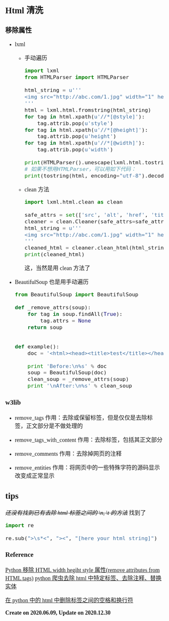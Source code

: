 <font size=4 face='楷体'>

## Html 清洗

### 移除属性

-   lxml

    -   手动遍历

        ```python
        import lxml
        from HTMLParser import HTMLParser

        html_string = u'''
        <img src="http://abc.com/1.jpg" width="1" height="2" style="width:1px;hegiht:23px;"/>
        '''
        html = lxml.html.fromstring(html_string)
        for tag in html.xpath(u'//*[@style]'):
            tag.attrib.pop(u'style')
        for tag in html.xpath(u'//*[@height]'):
            tag.attrib.pop(u'height')
        for tag in html.xpath(u'//*[@width]'):
            tag.attrib.pop(u'width')

        print(HTMLParser().unescape(lxml.html.tostring(html)))
        # 如果不想用HTMLParser，可以用如下代码：
        print(tostring(html, encoding="utf-8").decode('utf-8'))
        ```

    -   clean 方法

        ```python
        import lxml.html.clean as clean

        safe_attrs = set(['src', 'alt', 'href', 'title'])
        cleaner = clean.Cleaner(safe_attrs=safe_attrs)
        html_string = u'''
        <img src="http://abc.com/1.jpg" width="1" height="2" style="width:1px;hegiht:23px;"/>
        '''
        cleaned_html = cleaner.clean_html(html_string)
        print(cleaned_html)
        ```

        这，当然是用 clean 方法了

-   BeautifulSoup
    也是用手动遍历

    ```python
    from BeautifulSoup import BeautifulSoup

    def _remove_attrs(soup):
        for tag in soup.findAll(True):
            tag.attrs = None
        return soup


    def example():
        doc = '<html><head><title>test</title></head><body id="foo" οnlοad="whatever"><p class="whatever">junk</p><div style="background: yellow;" id="foo" class="blah">blah</div></body></html>'

        print 'Before:\n%s' % doc
        soup = BeautifulSoup(doc)
        clean_soup = _remove_attrs(soup)
        print '\nAfter:\n%s' % clean_soup
    ```

### w3lib

-   remove_tags
    作用：去除或保留标签，但是仅仅是去除标签，正文部分是不做处理的

-   remove_tags_with_content
    作用：去除标签，包括其正文部分
-   remove_comments
    作用：去除掉网页的注释
-   remove_entities
    作用：将网页中的一些特殊字符的源码显示改变成正常显示

## tips

~~_还没有找到已有去除 html 标签之间的 \n, \t 的方法_~~
找到了

```python
import re

re.sub(">\s*<", "><", "[here your html string]")
```

### Reference

[Python 移除 HTML width hegiht style 属性(remove attributes from HTML tags)](https://blog.csdn.net/lilongsy/article/details/87931234)
[python 爬虫去除 html 中特定标签、去除注释、替换实体](https://blog.csdn.net/qq_41849471/article/details/89527706)

[在 python 中的 html 中删除标签之间的空格和换行符](https://www.it1352.com/2122589.html)

**Create on 2020.06.09, Update on 2020.12.30**
